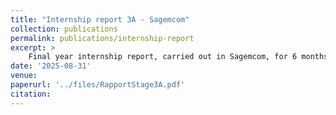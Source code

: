 ```yaml
---
title: "Internship report 3A - Sagemcom"
collection: publications
permalink: publications/internship-report
excerpt: >
    Final year internship report, carried out in Sagemcom, for 6 months.
date: '2025-08-31'
venue:
paperurl: '../files/RapportStage3A.pdf'
citation:
---
```


